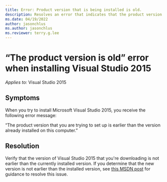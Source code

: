 ```yaml
---
title: Error: Product version that is being installed is old.
description: Resolves an error that indicates that the product version that's being installed is old.
ms.date: 04/19/2022
author: jasonchlus
ms.author: jasonchlus
ms.reviewer: terry.g.lee
---
```


# “The product version is old” error when installing Visual Studio 2015

_Applies to:_&nbsp;Visual Studio 2015

## Symptoms
When you try to install Microsoft Visual Studio 2015, you receive the following error message:

“The product version that you are trying to set up is earlier than the version already installed on this computer.”

## Resolution
Verify that the version of Visual Studio 2015 that you're downloading is not earlier than the currently installed version. If you determine that the new version is not earlier than the installed version, see [this MSDN post](https://social.msdn.microsoft.com/Forums/en-US/abaecb1a-2ed6-4c9d-9676-794039ba3422/visual-studio-community-2015-setup-blocked-the-product-version-that-you-are-trying-to-set-up-is?forum=vssetup) for guidance to resolve this issue.

